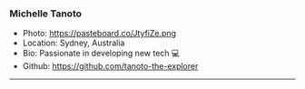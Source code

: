 ### Michelle Tanoto
- Photo: https://pasteboard.co/JtyfiZe.png
- Location: Sydney, Australia
- Bio: Passionate in developing new tech 💻
- Github: https://github.com/tanoto-the-explorer 
***